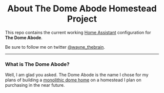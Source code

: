 




<h1 align="center">
  <br>
  About The Dome Abode Homestead Project
</h1>

This repo contains the current working [Home Assistant](https://home-assistant.io/) configuration for **The Dome Abode**.

Be sure to follow me on twitter [@wayne_thebrain](https://twitter.com/wayne_thebrain).

<hr>

<h3 align="left">
What is The Dome Abode?</h3>
Well, I am glad you asked. The Dome Abode is the name I chose for my plans of building a <a href="https://en.wikipedia.org/wiki/Monolithic_dome" target="_blank">monolithic dome home</a> on a homestead I plan on purchasing in the near future. 

